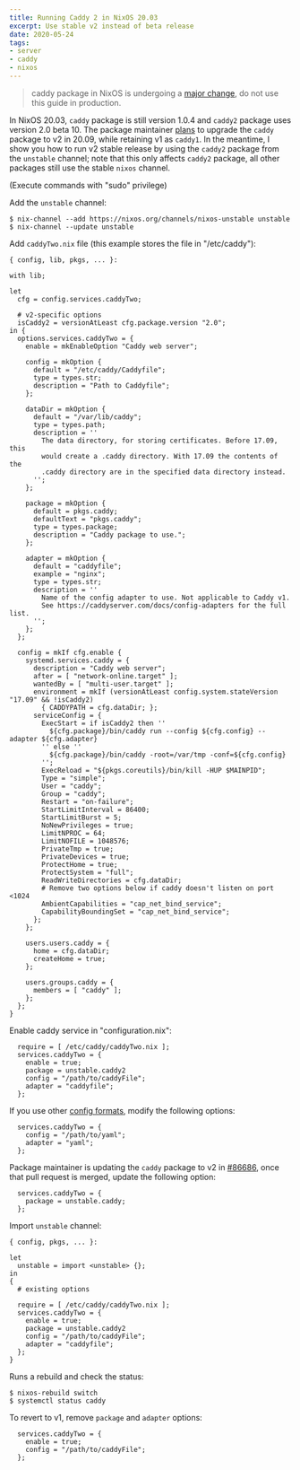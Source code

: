 ```yaml
---
title: Running Caddy 2 in NixOS 20.03
excerpt: Use stable v2 instead of beta release
date: 2020-05-24
tags:
- server
- caddy
- nixos
---
```


> caddy package in NixOS is undergoing a [major change](https://github.com/NixOS/nixpkgs/pull/86686), do not use this guide in production.

In NixOS 20.03, `caddy` package is still version 1.0.4 and `caddy2` package uses version 2.0 beta 10. The package maintainer [plans](https://github.com/NixOS/nixpkgs/pull/86686) to upgrade the `caddy` package to v2 in 20.09, while retaining v1 as `caddy1`. In the meantime, I show you how to run v2 stable release by using the `caddy2` package from the `unstable` channel; note that this only affects `caddy2` package, all other packages still use the stable `nixos` channel.

(Execute commands with "sudo" privilege)

Add the `unstable` channel:

```
$ nix-channel --add https://nixos.org/channels/nixos-unstable unstable
$ nix-channel --update unstable
```

Add `caddyTwo.nix` file (this example stores the file in "/etc/caddy"):

``` plain /etc/caddy/caddyTwo.nix
{ config, lib, pkgs, ... }:

with lib;

let
  cfg = config.services.caddyTwo;

  # v2-specific options
  isCaddy2 = versionAtLeast cfg.package.version "2.0";
in {
  options.services.caddyTwo = {
    enable = mkEnableOption "Caddy web server";

    config = mkOption {
      default = "/etc/caddy/Caddyfile";
      type = types.str;
      description = "Path to Caddyfile";
    };

    dataDir = mkOption {
      default = "/var/lib/caddy";
      type = types.path;
      description = ''
        The data directory, for storing certificates. Before 17.09, this
        would create a .caddy directory. With 17.09 the contents of the
        .caddy directory are in the specified data directory instead.
      '';
    };

    package = mkOption {
      default = pkgs.caddy;
      defaultText = "pkgs.caddy";
      type = types.package;
      description = "Caddy package to use.";
    };

    adapter = mkOption {
      default = "caddyfile";
      example = "nginx";
      type = types.str;
      description = ''
        Name of the config adapter to use. Not applicable to Caddy v1.
        See https://caddyserver.com/docs/config-adapters for the full list.
      '';
    };
  };

  config = mkIf cfg.enable {
    systemd.services.caddy = {
      description = "Caddy web server";
      after = [ "network-online.target" ];
      wantedBy = [ "multi-user.target" ];
      environment = mkIf (versionAtLeast config.system.stateVersion "17.09" && !isCaddy2)
        { CADDYPATH = cfg.dataDir; };
      serviceConfig = {
        ExecStart = if isCaddy2 then ''
          ${cfg.package}/bin/caddy run --config ${cfg.config} --adapter ${cfg.adapter}
        '' else ''
          ${cfg.package}/bin/caddy -root=/var/tmp -conf=${cfg.config}
        '';
        ExecReload = "${pkgs.coreutils}/bin/kill -HUP $MAINPID";
        Type = "simple";
        User = "caddy";
        Group = "caddy";
        Restart = "on-failure";
        StartLimitInterval = 86400;
        StartLimitBurst = 5;
        NoNewPrivileges = true;
        LimitNPROC = 64;
        LimitNOFILE = 1048576;
        PrivateTmp = true;
        PrivateDevices = true;
        ProtectHome = true;
        ProtectSystem = "full";
        ReadWriteDirectories = cfg.dataDir;
        # Remove two options below if caddy doesn't listen on port <1024
        AmbientCapabilities = "cap_net_bind_service";
        CapabilityBoundingSet = "cap_net_bind_service";
      };
    };

    users.users.caddy = {
      home = cfg.dataDir;
      createHome = true;
    };

    users.groups.caddy = {
      members = [ "caddy" ];
    };
  };
}
```

Enable caddy service in "configuration.nix":

``` plain /etc/nixos/configuration.nix
  require = [ /etc/caddy/caddyTwo.nix ];
  services.caddyTwo = {
    enable = true;
    package = unstable.caddy2
    config = "/path/to/caddyFile";
    adapter = "caddyfile";
  };
```

If you use other [config formats](https://caddyserver.com/docs/config-adapters#known-config-adapters), modify the following options:

``` plain /etc/nixos/configuration.nix
  services.caddyTwo = {
    config = "/path/to/yaml";
    adapter = "yaml";
  };
```

Package maintainer is updating the `caddy` package to v2 in [#86686](https://github.com/NixOS/nixpkgs/pull/86686), once that pull request is merged, update the following option:

``` plain /etc/nixos/configuration.nix
  services.caddyTwo = {
    package = unstable.caddy;
  };
```

Import `unstable` channel:

``` plain /etc/nixos/configuration.nix
{ config, pkgs, ... }:

let
  unstable = import <unstable> {};
in
{
  # existing options

  require = [ /etc/caddy/caddyTwo.nix ];
  services.caddyTwo = {
    enable = true;
    package = unstable.caddy2
    config = "/path/to/caddyFile";
    adapter = "caddyfile";
  };
}
```

Runs a rebuild and check the status:

```
$ nixos-rebuild switch
$ systemctl status caddy
```

To revert to v1, remove `package` and `adapter` options:

``` plain /etc/nixos/configuration.nix
  services.caddyTwo = {
    enable = true;
    config = "/path/to/caddyFile";
  };
```
